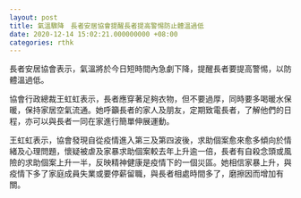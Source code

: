 ```yaml
---
layout: post
title: 氣溫驟降　長者安居協會提醒長者提高警惕防止體溫過低
date: 2020-12-14 15:02:21.000000000 +08:00
categories: rthk
---
```


長者安居協會表示，氣溫將於今日短時間內急劇下降，提醒長者要提高警惕，以防體溫過低。

協會行政總裁王虹虹表示，長者應穿著足夠衣物，但不要過厚，同時要多喝暖水保暖，保持家居空氣流通。她呼籲長者的家人及朋友，定期致電長者，了解他們的日程，亦可以與長者一同在家進行簡單伸展運動。

王虹虹表示，協會發現自從疫情進入第三及第四波後，求助個案愈來愈多傾向於情緒及心理問題，懷疑被虐及家暴求助個案較去年上升逾一倍，長者有自殺念頭或風險的求助個案上升一半，反映精神健康是疫情下的一個災區。她相信家暴上升，與疫情下多了家庭成員失業或要停薪留職，與長者相處時間多了，磨擦因而增加有關。
